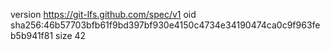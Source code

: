 version https://git-lfs.github.com/spec/v1
oid sha256:46b57703bfb61f9bd397bf930e4150c4734e34190474ca0c9f963feb5b941f81
size 42
